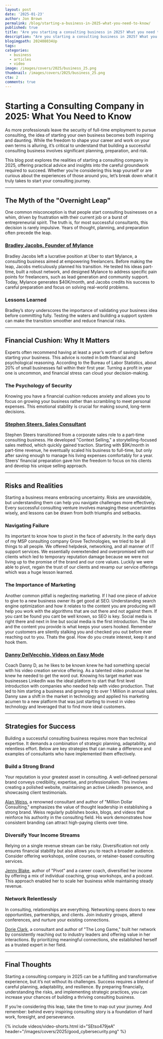 ```yaml
---
layout: post
date: '2025-01-23'
author: Jon Brown
permalink: /blog/starting-a-business-in-2025-what-you-need-to-know/
published: true
title: "Are you starting a consulting business in 2025? What you need to know."
description: "Are you starting a consulting business in 2025? What you need to know."
blogimgpath: 202408034Up
tags:
categories:
  - business
  - articles
  - video
image: /images/covers/2025/business_25.png
thumbnail: /images/covers/2025/business_25.png
cta: 2
comments: true
---
```

# Starting a Consulting Company in 2025: What You Need to Know

As more professionals leave the security of full-time employment to pursue consulting, the idea of starting your own business becomes both inspiring and daunting. While the freedom to shape your career and work on your own terms is alluring, it’s critical to understand that building a successful consulting business involves significant planning, preparation, and risk.

This blog post explores the realities of starting a consulting company in 2025, offering practical advice and insights into the careful groundwork required to succeed. Whether you’re considering this leap yourself or are curious about the experiences of those around you, let’s break down what it truly takes to start your consulting journey.

---

## The Myth of the "Overnight Leap"

One common misconception is that people start consulting businesses on a whim, driven by frustration with their current job or a burst of entrepreneurial spirit. The truth is, for most successful consultants, this decision is rarely impulsive. Years of thought, planning, and preparation often precede the leap.

### [Bradley Jacobs, Founder of Mylance](https://mylance.co/)

Bradley Jacobs left a lucrative position at Uber to start Mylance, a consulting business aimed at empowering freelancers. Before making the leap, Jacobs meticulously planned his transition. He tested his ideas part-time, built a robust network, and designed Mylance to address specific pain points for freelancers, such as lead generation and community support. Today, Mylance generates $40K/month, and Jacobs credits his success to careful preparation and focus on solving real-world problems.

### Lessons Learned

Bradley’s story underscores the importance of validating your business idea before committing fully. Testing the waters and building a support system can make the transition smoother and reduce financial risks.

---

## Financial Cushion: Why It Matters

Experts often recommend having at least a year’s worth of savings before starting your business. This advice is rooted in both financial and psychological reasoning. According to the Bureau of Labor Statistics, about 20% of small businesses fail within their first year. Turning a profit in year one is uncommon, and financial stress can cloud your decision-making.

### The Psychology of Security

Knowing you have a financial cushion reduces anxiety and allows you to focus on growing your business rather than scrambling to meet personal expenses. This emotional stability is crucial for making sound, long-term decisions.

### [Stephen Steers, Sales Consultant](https://stephensteers.com/)

Stephen Steers transitioned from a corporate sales role to a part-time consulting business. He developed "Context Selling," a storytelling-focused sales method, which quickly gained traction. Starting with $9K/month in part-time revenue, he eventually scaled his business to full-time, but only after saving enough to manage his living expenses comfortably for a year. Steers’ financial preparation gave him the freedom to focus on his clients and develop his unique selling approach.

---

## Risks and Realities

Starting a business means embracing uncertainty. Risks are unavoidable, but understanding them can help you navigate challenges more effectively. Every successful consulting venture involves managing these uncertainties wisely, and lessons can be drawn from both triumphs and setbacks.

### Navigating Failure

Its important to know how to pivot in the face of adversity. In the early days of my MSP consulting company Grove Technologies, we tried to be all things to all people. We offered helpdesk, networking, and all manner of IT support services. We essentially overextended and overpromised with our clients which led to temporary reputation damage because we were not living up to the promise of the brand and our core values. Luckily we were able to pivot, regain the trust of our clients and revamp our service offerings which was a huge lesson learned.

### The Importance of Marketing

Another common pitfall is neglecting marketing. If I had one piece of advice to give to a new business owner its get good at SEO. Understanding search engine optimization and how it relates to the content you are producing will help you work with the algorithms that are out there and not against them. If you cant be found you cant be well known, so SEO is key. Social media is right there and next in line but social media is the first introduction. The site and the content you provide is what keeps your users hooked. Remember your customers are silently stalking you and checked you out before ever reaching out to you. Thats the goal. How do you create interest, keep it and hook them.

### [Danny DelVecchio, Videos on Easy Mode](https://www.linkedin.com/in/dannydelvecchio/)

Coach Danny D, as he likes to be known knew he had something special with his video creation service offering. As a talented video producer he knew he needed to get the word out. Knowing his target market was businesses LinkedIn was the ideal platform to start that first level introduction with companies who needed help with video production. That led to him starting a business and growing it to over 1 Million in annual sales. Danny saw a shift in the market in technology and applied his marketing acumen to a new platform that was just starting to invest in video technology and leveraged that to find more ideal customers. 

---

## Strategies for Success

Building a successful consulting business requires more than technical expertise. It demands a combination of strategic planning, adaptability, and relentless effort. Below are key strategies that can make a difference and examples of consultants who have implemented them effectively.

### Build a Strong Brand

Your reputation is your greatest asset in consulting. A well-defined personal brand conveys credibility, expertise, and professionalism. This involves creating a polished website, maintaining an active LinkedIn presence, and showcasing client testimonials.

[Alan Weiss](https://alanweiss.com/), a renowned consultant and author of "Million Dollar Consulting," emphasizes the value of thought leadership in establishing a strong brand. Weiss regularly publishes books, blogs, and videos that reinforce his authority in the consulting field. His work demonstrates how consistent branding can attract high-paying clients over time.

### Diversify Your Income Streams

Relying on a single revenue stream can be risky. Diversification not only ensures financial stability but also allows you to reach a broader audience. Consider offering workshops, online courses, or retainer-based consulting services.

[Jenny Blake](https://pivotmethod.com/), author of "Pivot" and a career coach, diversified her income by offering a mix of individual coaching, group workshops, and a podcast. This approach enabled her to scale her business while maintaining steady revenue.

### Network Relentlessly

In consulting, relationships are everything. Networking opens doors to new opportunities, partnerships, and clients. Join industry groups, attend conferences, and nurture your existing connections.

[Dorie Clark](https://dorieclark.com/), a consultant and author of "The Long Game," built her network by consistently reaching out to industry leaders and offering value in her interactions. By prioritizing meaningful connections, she established herself as a trusted expert in her field.

---

## Final Thoughts

Starting a consulting company in 2025 can be a fulfilling and transformative experience, but it’s not without its challenges. Success requires a blend of careful planning, adaptability, and resilience. By preparing financially, understanding the risks, and implementing strategic practices, you can increase your chances of building a thriving consulting business.

If you’re considering this leap, take the time to map out your journey. And remember: behind every inspiring consulting story is a foundation of hard work, foresight, and perseverance.

{% include videos/video-shorts.html id="SEtso479jeA" header="/images/covers/2025/good_cybersecurity.png" %}
